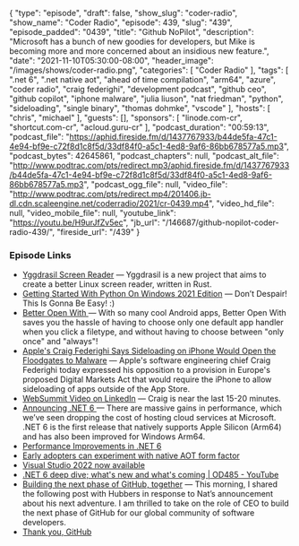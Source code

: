 {
  "type": "episode",
  "draft": false,
  "show_slug": "coder-radio",
  "show_name": "Coder Radio",
  "episode": 439,
  "slug": "439",
  "episode_padded": "0439",
  "title": "Github NoPilot",
  "description": "Microsoft has a bunch of new goodies for developers, but Mike is becoming more and more concerned about an insidious new feature.",
  "date": "2021-11-10T05:30:00-08:00",
  "header_image": "/images/shows/coder-radio.png",
  "categories": [
    "Coder Radio"
  ],
  "tags": [
    ".net 6",
    ".net native aot",
    "ahead of time compilation",
    "arm64",
    "azure",
    "coder radio",
    "craig federighi",
    "development podcast",
    "github ceo",
    "github copilot",
    "iphone malware",
    "julia liuson",
    "nat friedman",
    "python",
    "sideloading",
    "single binary",
    "thomas dohmke",
    "vscode"
  ],
  "hosts": [
    "chris",
    "michael"
  ],
  "guests": [],
  "sponsors": [
    "linode.com-cr",
    "shortcut.com-cr",
    "acloud.guru-cr"
  ],
  "podcast_duration": "00:59:13",
  "podcast_file": "https://aphid.fireside.fm/d/1437767933/b44de5fa-47c1-4e94-bf9e-c72f8d1c8f5d/33df84f0-a5c1-4ed8-9af6-86bb678577a5.mp3",
  "podcast_bytes": 42645861,
  "podcast_chapters": null,
  "podcast_alt_file": "http://www.podtrac.com/pts/redirect.mp3/aphid.fireside.fm/d/1437767933/b44de5fa-47c1-4e94-bf9e-c72f8d1c8f5d/33df84f0-a5c1-4ed8-9af6-86bb678577a5.mp3",
  "podcast_ogg_file": null,
  "video_file": "http://www.podtrac.com/pts/redirect.mp4/201406.jb-dl.cdn.scaleengine.net/coderradio/2021/cr-0439.mp4",
  "video_hd_file": null,
  "video_mobile_file": null,
  "youtube_link": "https://youtu.be/H9urJfZv5ec",
  "jb_url": "/146687/github-nopilot-coder-radio-439/",
  "fireside_url": "/439"
}


### Episode Links

  * [Yggdrasil Screen Reader](https://yggdrasil-sr.github.io/ "Yggdrasil Screen Reader") — Yggdrasil is a new project that aims to create a better Linux screen reader, written in Rust.
  * [Getting Started With Python On Windows 2021 Edition](https://www.feoh.org/getting-started-with-python-on-windows-2021-edition-push-the-easy-button.html "Getting Started With Python On Windows 2021 Edition") — Don’t Despair! This Is Gonna Be Easy! :)
  * [Better Open With ](https://play.google.com/store/apps/details?id=com.aboutmycode.betteropenwith "Better Open With ") — With so many cool Android apps, Better Open With saves you the hassle of having to choose only one default app handler when you click a filetype, and without having to choose between "only once" and "always"!
  * [Apple's Craig Federighi Says Sideloading on iPhone Would Open the Floodgates to Malware](https://www.macrumors.com/2021/11/03/craig-federighi-opposes-sideloading/ "Apple's Craig Federighi Says Sideloading on iPhone Would Open the Floodgates to Malware") — Apple's software engineering chief Craig Federighi today expressed his opposition to a provision in Europe's proposed Digital Markets Act that would require the iPhone to allow sideloading of apps outside of the App Store. 
  * [WebSummit Video on LinkedIn](https://www.linkedin.com/video/live/urn:li:ugcPost:6861646572271218688/ "WebSummit Video on LinkedIn") — Craig is near the last 15-20 minutes.
  * [Announcing .NET 6 ](https://devblogs.microsoft.com/dotnet/announcing-net-6/ "Announcing .NET 6 ") — There are massive gains in performance, which we’ve seen dropping the cost of hosting cloud services at Microsoft. .NET 6 is the first release that natively supports Apple Silicon (Arm64) and has also been improved for Windows Arm64.
  * [Performance Improvements in .NET 6](https://devblogs.microsoft.com/dotnet/performance-improvements-in-net-6/ "Performance Improvements in .NET 6")
  * [Early adopters can experiment with native AOT form factor](https://github.com/dotnet/runtimelab/issues/248 "Early adopters can experiment with native AOT form factor")
  * [Visual Studio 2022 now available](https://devblogs.microsoft.com/visualstudio/visual-studio-2022-now-available/ "Visual Studio 2022 now available")
  * [.NET 6 deep dive; what's new and what's coming | OD485 - YouTube](https://www.youtube.com/watch?v=GJ_PaRNDe9E&t=427s ".NET 6 deep dive; what's new and what's coming | OD485 - YouTube")
  * [Building the next phase of GitHub, together](https://github.blog/2021-11-03-building-the-next-phase-of-github-together/ "Building the next phase of GitHub, together") — This morning, I shared the following post with Hubbers in response to Nat’s announcement about his next adventure. I am thrilled to take on the role of CEO to build the next phase of GitHub for our global community of software developers. 
  * [Thank you, GitHub](https://github.blog/2021-11-03-thank-you-github/ "Thank you, GitHub")



